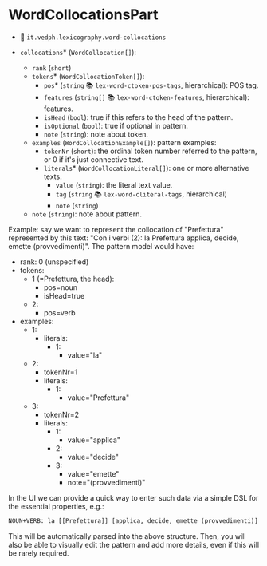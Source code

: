 # WordCollocationsPart

- 🚩 `it.vedph.lexicography.word-collocations`

- `collocations`\* (`WordCollocation[]`):
  - `rank` (`short`)
  - `tokens`\* (`WordCollocationToken[]`):
    - `pos`\* (`string` 📚 `lex-word-ctoken-pos-tags`, hierarchical): POS tag.
    - `features` (`string[]` 📚 `lex-word-ctoken-features`, hierarchical): features.
    - `isHead` (`bool`): true if this refers to the head of the pattern.
    - `isOptional` (`bool`): true if optional in pattern.
    - `note` (`string`): note about token.
  - `examples` (`WordCollocationExample[]`): pattern examples:
    - `tokenNr` (`short`): the ordinal token number referred to the pattern, or 0 if it's just connective text.
    - `literals`\* (`WordCollocationLiteral[]`): one or more alternative texts:
      - `value` (`string`): the literal text value.
      - `tag` (`string` 📚 `lex-word-cliteral-tags`, hierarchical)
      - `note` (`string`)
  - `note` (`string`): note about pattern.

Example: say we want to represent the collocation of "Prefettura" represented by this text: "Con i verbi (2): la Prefettura applica, decide, emette (provvedimenti)". The pattern model would have:

- rank: 0 (unspecified)
- tokens:
  - 1 (=Prefettura, the head):
    - pos=noun
    - isHead=true
  - 2:
    - pos=verb
- examples:
  - 1:
    - literals:
      - 1:
        - value="la"
  - 2:
    - tokenNr=1
    - literals:
      - 1:
        - value="Prefettura"
  - 3:
    - tokenNr=2
    - literals:
      - 1:
        - value="applica"
      - 2:
        - value="decide"
      - 3:
        - value="emette"
        - note="(provvedimenti)"

In the UI we can provide a quick way to enter such data via a simple DSL for the essential properties, e.g.:

```txt
NOUN+VERB: la [[Prefettura]] [applica, decide, emette (provvedimenti)]
```

This will be automatically parsed into the above structure. Then, you will also be able to visually edit the pattern and add more details, even if this will be rarely required.
